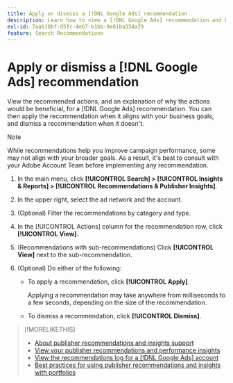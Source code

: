 ```yaml
---
title: Apply or dismiss a [!DNL Google Ads] recommendation
description: Learn how to view a [!DNL Google Ads] recommendation and how to apply or dismiss the recommendation.
exl-id: 7aab10bf-d5fc-4eb7-b1bb-9e61ba354a29
feature: Search Recommendations
---
```

# Apply or dismiss a [!DNL Google Ads] recommendation

View the recommended actions, and an explanation of why the actions would be beneficial, for a [!DNL Google Ads] recommendation. You can then apply the recommendation when it aligns with your business goals, and dismiss a recommendation when it doesn't.

>[!NOTE]
>
>While recommendations help you improve campaign performance, some may not align with your broader goals. As a result, it's best to consult with your Adobe Account Team before implementing any recommendation.

1. In the main menu, click **[!UICONTROL Search] > [!UICONTROL Insights & Reports] > [!UICONTROL Recommendations & Publisher Insights]**.

1. In the upper right, select the ad network and the account.

1. (Optional) Filter the recommendations by category and type.

1. In the [!UICONTROL Actions] column for the recommendation row, click **[!UICONTROL View]**.

1. (Recommendations with sub-recommendations) Click **[!UICONTROL View]** next to the sub-recommendation. 

1. (Optional) Do either of the following:
    
    * To apply a recommendation, click **[!UICONTROL Apply]**.
     
       Applying a recommendation may take anywhere from milliseconds to a few seconds, depending on the size of the recommendation.
    
    * To dismiss a recommendation, click **[!UICONTROL Dismiss]**.
 
>[!MORELIKETHIS]
>
>* [About publisher recommendations and insights support](recommendation-support.md)
>* [View your publisher recommendations and performance insights](recommendation-view.md)
>* [View the recommendations log for a [!DNL Google Ads] account](google-recommendation-view-log.md)
>* [Best practices for using publisher recommendations and insights with portfolios](recommendation-best-practices.md)
